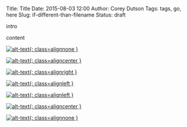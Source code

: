 Title: Title
Date: 2015-08-03 12:00
Author: Corey Dutson
Tags: tags, go, here
Slug: if-different-than-filename
Status: draft

intro

<!-- PELICAN_END_SUMMARY -->

content
<!-- no image align, but still want cbox to fire -->
[![alt-text](url/to/image.jpg){: class=alignnone }](url/to/image.jpg)

<!-- align image center -->
[![alt-text](url/to/image.jpg){: class=aligncenter }](url/to/image.jpg)

<!-- align image right -->
[![alt-text](url/to/image.jpg){: class=alignright }](url/to/image.jpg)

<!-- align image left -->
[![alt-text](url/to/image.jpg){: class=alignleft }](url/to/image.jpg)

<!-- align image left -->
[![alt-text](url/to/image.jpg){: class=alignleft }](url/to/image.jpg)

<!-- align image center -->
[![alt-text](url/to/image.jpg){: class=aligncenter }](url/to/image.jpg)

<!-- align image none -->
[![alt-text](url/to/image.jpg){: class=alignnone }](url/to/image.jpg)
